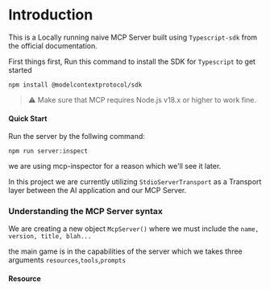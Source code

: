 # Introduction

This is a Locally running naive MCP Server built using `Typescript-sdk` from the official documentation.

First things first,
Run this command to install the SDK for `Typescript` to get started
```
npm install @modelcontextprotocol/sdk
```

>⚠️ Make sure that MCP requires Node.js v18.x or higher to work fine.

#### Quick Start
Run the server by the follwing command:

```
npm run server:inspect
```
we are using mcp-inspector for a reason which we'll see it later.

In this project we are currently utilizing `StdioServerTransport` as a Transport layer between the AI application and our MCP Server.


### Understanding the MCP Server syntax

We are creating a new object `McpServer()` where we must include the `name, version, title, blah...`

the main game is in the capabilities  of the server which we takes three arguments `resources`,`tools`,`prompts`

#### Resource